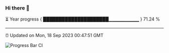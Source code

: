 ### Hi there 👋

⏳ Year progress { █████████████████████▁▁▁▁▁▁▁▁▁ } 71.24 %

---

⏰ Updated on Mon, 18 Sep 2023 00:47:51 GMT

![Progress Bar CI](https://github.com/liununu/liununu/workflows/Progress%20Bar%20CI/badge.svg)
